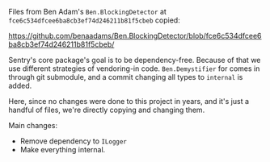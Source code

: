 Files from Ben Adam's `Ben.BlockingDetector` at `fce6c534dfcee6ba8cb3ef74d246211b81f5cbeb` copied:

https://github.com/benaadams/Ben.BlockingDetector/blob/fce6c534dfcee6ba8cb3ef74d246211b81f5cbeb/

Sentry's core package's goal is to be dependency-free. Because of that we use different strategies of vendoring-in code.
`Ben.Demystifier` for comes in through git submodule, and a commit changing all types to `internal` is added.

Here, since no changes were done to this project in years, and it's just a handful of files, 
we're directly copying and changing them.

Main changes:

* Remove dependency to `ILogger`
* Make everything internal.
